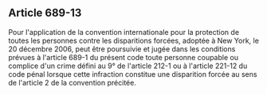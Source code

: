 Article 689-13
----
Pour l'application de la convention internationale pour la protection de toutes
les personnes contre les disparitions forcées, adoptée à New York, le 20
décembre 2006, peut être poursuivie et jugée dans les conditions prévues à
l'article 689-1 du présent code toute personne coupable ou complice d'un crime
défini au 9° de l'article 212-1 ou à l'article 221-12 du code pénal lorsque
cette infraction constitue une disparition forcée au sens de l'article 2 de la
convention précitée.
